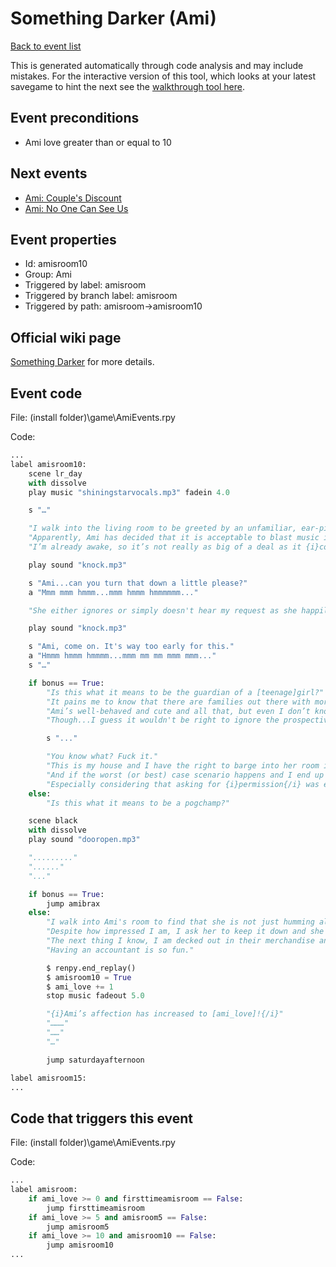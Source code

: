 # Something Darker (Ami)

[Back to event list](./../)

This is generated automatically through code analysis and may include mistakes. For the interactive version of this tool, which looks at your latest savegame to hint the next see the [walkthrough tool here](https://github.com/largestack/Lessons-In-Love-Guide-Tool/blob/main/README.md).



## Event preconditions

* Ami love greater than or equal to 10



## Next events

* [Ami: Couple's Discount](./aminew1.md)
* [Ami: No One Can See Us](./amidorm10.md)

## Event properties

* Id: amisroom10
* Group: Ami
* Triggered by label: amisroom
* Triggered by branch label: amisroom
* Triggered by path: amisroom->amisroom10

## Official wiki page

[Something Darker](https://lessonsinlove.wiki/index.php?title=Special%3ASearch&search=amisroom10&go=Go) for more details.

## Event code

File: (install folder)\game\AmiEvents.rpy

Code:
```python
...
label amisroom10:
    scene lr_day
    with dissolve
    play music "shiningstarvocals.mp3" fadein 4.0

    s "…"

    "I walk into the living room to be greeted by an unfamiliar, ear-piercing sound..."
    "Apparently, Ami has decided that it is acceptable to blast music in her room at 9:00 in the morning."
    "I’m already awake, so it’s not really as big of a deal as it {i}could{/i} have been...but it’s still too early to deal with something like this."

    play sound "knock.mp3"

    s "Ami...can you turn that down a little please?"
    a "Mmm mmm hmmm...mmm hmmm hmmmmmm..."

    "She either ignores or simply doesn't hear my request as she happily hums away at whatever song is playing behind the door."

    play sound "knock.mp3"

    s "Ami, come on. It's way too early for this."
    a "Hmmm hmmm hmmmm...mmm mm mm mmm mmm..."
    s "…"

    if bonus == True:
        "Is this what it means to be the guardian of a [teenage]girl?"
        "It pains me to know that there are families out there with more than one of these things."
        "Ami’s well-behaved and cute and all that, but even I don’t know if I’d be able to deal with waking up to {i}two{/i} of her."
        "Though...I guess it wouldn't be right to ignore the prospective {i}benefits{/i} of something like that as well."

        s "..."

        "You know what? Fuck it."
        "This is my house and I have the right to barge into her room if she's not going to respond to me."
        "And if the worst (or best) case scenario happens and I end up walking in on something I shouldn't see, I can always just ask for forgiveness."
        "Especially considering that asking for {i}permission{/i} was entirely fruitless."
    else:
        "Is this what it means to be a pogchamp?"

    scene black
    with dissolve
    play sound "dooropen.mp3"

    "........."
    "......"
    "..."

    if bonus == True:
        jump amibrax
    else:
        "I walk into Ami's room to find that she is not just humming along with some song she likes, she is the vocalist of what she refers to as the {i}best Smashmouth cover band in Kumon-mi{/i}."
        "Despite how impressed I am, I ask her to keep it down and she agrees before introducing me to all of her bandmates."
        "The next thing I know, I am decked out in their merchandise and jumping on Ami's bed."
        "Having an accountant is so fun."

        $ renpy.end_replay()
        $ amisroom10 = True
        $ ami_love += 1
        stop music fadeout 5.0

        "{i}Ami’s affection has increased to [ami_love]!{/i}"
        "………"
        "……"
        "…"

        jump saturdayafternoon

label amisroom15:
...
```

## Code that triggers this event

File: (install folder)\game\AmiEvents.rpy

Code:
```python
...
label amisroom:
    if ami_love >= 0 and firsttimeamisroom == False:
        jump firsttimeamisroom
    if ami_love >= 5 and amisroom5 == False:
        jump amisroom5
    if ami_love >= 10 and amisroom10 == False:
        jump amisroom10
...
```